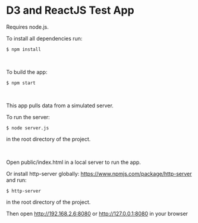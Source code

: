 # D3 and ReactJS Test App

Requires node.js.

To install all dependencies run:
```
$ npm install
```
<br />

To build the app:
```
$ npm start
```
<br />

This app pulls data from a simulated server.

To run the server:
```
$ node server.js
```
in the root directory of the project.

<br />

Open public/index.html in a local server to run the app.

Or install http-server globally:
https://www.npmjs.com/package/http-server
and run:
```
$ http-server
```
in the root directory of the project.

Then open http://192.168.2.6:8080 or http://127.0.0.1:8080 in your browser
